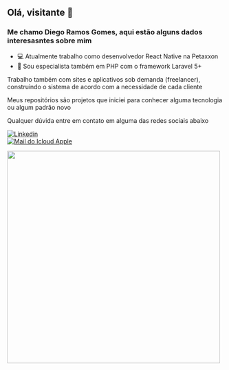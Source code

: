 ## Olá, visitante 👋

### Me chamo Diego Ramos Gomes, aqui estão alguns dados interesasntes sobre mim

- 💻 Atualmente trabalho como desenvolvedor React Native na Petaxxon
- 📱 Sou especialista também em PHP com o framework Laravel 5+

Trabalho também com sites e aplicativos sob demanda (freelancer), construindo o sistema de acordo com a necessidade de cada cliente

Meus repositórios são projetos que iniciei para conhecer alguma tecnologia ou algum padrão novo

Qualquer dúvida entre em contato em alguma das redes sociais abaixo

[<img alt="Linkedin" src="https://img.shields.io/badge/-linkedin-%230077B5?style=for-the-badge&logo=linkedin&logoColor=white"/>](https://www.linkedin.com/in/diego-ramos-493221176)
<br>
[<img alt="Mail do Icloud Apple" src="https://img.shields.io/badge/mail-FFFFFF?style=for-the-badge&logo=gmail&logoColor=black"/>](mailto:diegoramosgomes5@gmail.com)

<center>
    <img width="495px" align="left" src="https://github-readme-stats.vercel.app/api?username=DiegoRamosGomes&show_icons=true&theme=radical"/>
</center>
